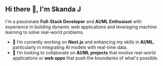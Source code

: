 ## Hi there 👋, I'm Skanda J

I'm a passionate **Full-Stack Developer** and **AI/ML Enthusiast** with experience in building dynamic web applications and leveraging machine learning to solve real-world problems.

<!--
- 🔭 I’m currently working on **DesignScape**, a virtual interior design assistant platform, where users can visualize different design styles using AI.
-->
- 🌱 I’m currently working on **Next.js** and enhancing my skills in **AI/ML**, particularly in integrating AI models with real-time data.
- 👯 I’m looking to collaborate on **AI/ML projects** that involve real-world applications or **web apps** that push the boundaries of what's possible.
<!--
- 🤔 I’m looking for help with **optimizing neural networks** and **working with advanced model architectures** for projects that go beyond traditional LSTMs and XGBoost.
- 💬 Ask me about **MERN Stack, AI/ML projects, Django, and Full-Stack development**.
- 📫 How to reach me: [skandaj@gmail.com](mailto:skandaj@gmail.com)
- 😄 Pronouns: He/Him
- ⚡ Fun fact: I love merging the creativity of design with the power of AI to create unique and intelligent user experiences.
-->
